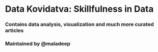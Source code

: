 # Data Kovidatva: Skillfulness in Data

### Contains data analysis, visualization and much more curated articles



### Maintained by @maladeep